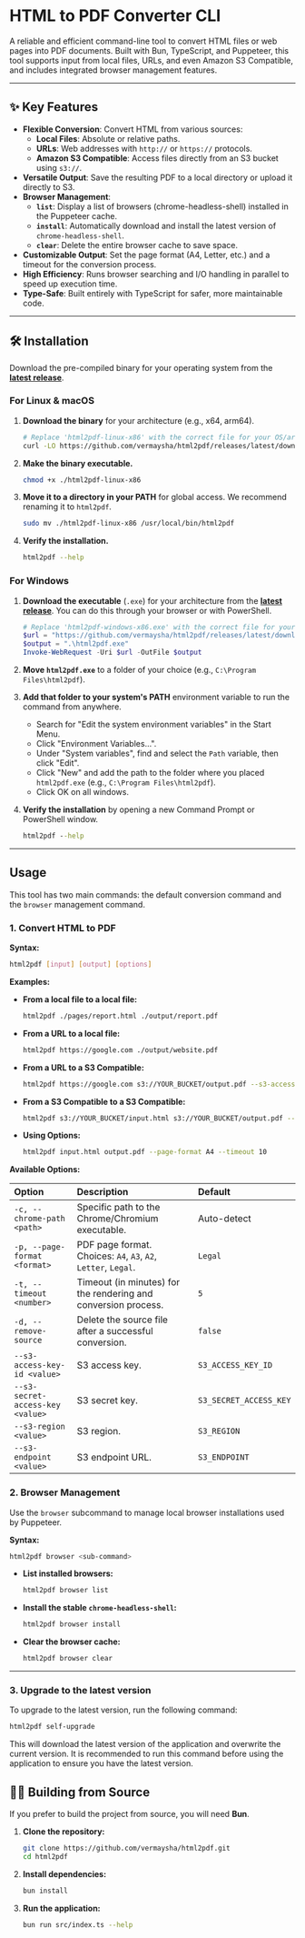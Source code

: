 # HTML to PDF Converter CLI

A reliable and efficient command-line tool to convert HTML files or web pages into PDF documents. Built with Bun, TypeScript, and Puppeteer, this tool supports input from local files, URLs, and even Amazon S3 Compatible, and includes integrated browser management features.

---

## ✨ Key Features

- **Flexible Conversion**: Convert HTML from various sources:
  - **Local Files**: Absolute or relative paths.
  - **URLs**: Web addresses with `http://` or `https://` protocols.
  - **Amazon S3 Compatible**: Access files directly from an S3 bucket using `s3://`.
- **Versatile Output**: Save the resulting PDF to a local directory or upload it directly to S3.
- **Browser Management**:
  - **`list`**: Display a list of browsers (chrome-headless-shell) installed in the Puppeteer cache.
  - **`install`**: Automatically download and install the latest version of `chrome-headless-shell`.
  - **`clear`**: Delete the entire browser cache to save space.
- **Customizable Output**: Set the page format (A4, Letter, etc.) and a timeout for the conversion process.
- **High Efficiency**: Runs browser searching and I/O handling in parallel to speed up execution time.
- **Type-Safe**: Built entirely with TypeScript for safer, more maintainable code.

---

## 🛠️ Installation

Download the pre-compiled binary for your operating system from the [**latest release**](https://github.com/vermaysha/html2pdf/releases/latest/).

### For Linux & macOS

1.  **Download the binary** for your architecture (e.g., x64, arm64).
    ```bash
    # Replace 'html2pdf-linux-x86' with the correct file for your OS/architecture
    curl -LO https://github.com/vermaysha/html2pdf/releases/latest/download/html2pdf-linux-x86
    ```

2.  **Make the binary executable.**
    ```bash
    chmod +x ./html2pdf-linux-x86
    ```

3.  **Move it to a directory in your PATH** for global access. We recommend renaming it to `html2pdf`.
    ```bash
    sudo mv ./html2pdf-linux-x86 /usr/local/bin/html2pdf
    ```

4.  **Verify the installation.**
    ```bash
    html2pdf --help
    ```

### For Windows

1.  **Download the executable** (`.exe`) for your architecture from the [**latest release**](https://github.com/vermaysha/html2pdf/releases/latest/). You can do this through your browser or with PowerShell.
    ```powershell
    # Replace 'html2pdf-windows-x86.exe' with the correct file for your architecture
    $url = "https://github.com/vermaysha/html2pdf/releases/latest/download/html2pdf-windows-x86.exe"
    $output = ".\html2pdf.exe"
    Invoke-WebRequest -Uri $url -OutFile $output
    ```

2.  **Move `html2pdf.exe`** to a folder of your choice (e.g., `C:\Program Files\html2pdf`).

3.  **Add that folder to your system's PATH** environment variable to run the command from anywhere.
    - Search for "Edit the system environment variables" in the Start Menu.
    - Click "Environment Variables...".
    - Under "System variables", find and select the `Path` variable, then click "Edit".
    - Click "New" and add the path to the folder where you placed `html2pdf.exe` (e.g., `C:\Program Files\html2pdf`).
    - Click OK on all windows.

4.  **Verify the installation** by opening a new Command Prompt or PowerShell window.
    ```cmd
    html2pdf --help
    ```

---

## Usage

This tool has two main commands: the default conversion command and the `browser` management command.

### 1. Convert HTML to PDF

**Syntax:**
```bash
html2pdf [input] [output] [options]
```

**Examples:**

- **From a local file to a local file:**
  ```bash
  html2pdf ./pages/report.html ./output/report.pdf
  ```

- **From a URL to a local file:**
  ```bash
  html2pdf https://google.com ./output/website.pdf
  ```

- **From a URL to a S3 Compatible:**
  ```bash
  html2pdf https://google.com s3://YOUR_BUCKET/output.pdf --s3-access-key-id YOUR_ACCESS_KEY_ID --s3-secret-access-key YOUR_ACCESS_KEY --s3-endpoint YOUR_ENDPOINT
  ```

- **From a S3 Compatible to a S3 Compatible:**
  ```bash
  html2pdf s3://YOUR_BUCKET/input.html s3://YOUR_BUCKET/output.pdf --s3-access-key-id YOUR_ACCESS_KEY_ID --s3-secret-access-key YOUR_ACCESS_KEY --s3-endpoint YOUR_ENDPOINT
  ```

- **Using Options:**
  ```bash
  html2pdf input.html output.pdf --page-format A4 --timeout 10
  ```

**Available Options:**

| Option                           | Description                                                    | Default                |
| :------------------------------- | :------------------------------------------------------------- | :--------------------- |
| `-c, --chrome-path <path>`       | Specific path to the Chrome/Chromium executable.               | Auto-detect            |
| `-p, --page-format <format>`     | PDF page format. Choices: `A4`, `A3`, `A2`, `Letter`, `Legal`. | `Legal`                |
| `-t, --timeout <number>`         | Timeout (in minutes) for the rendering and conversion process. | `5`                    |
| `-d, --remove-source`            | Delete the source file after a successful conversion.          | `false`                |
| `--s3-access-key-id <value>`     | S3 access key.                                                 | `S3_ACCESS_KEY_ID`     |
| `--s3-secret-access-key <value>` | S3 secret key.                                                 | `S3_SECRET_ACCESS_KEY` |
| `--s3-region <value>`            | S3 region.                                                     | `S3_REGION`            |
| `--s3-endpoint <value>`          | S3 endpoint URL.                                               | `S3_ENDPOINT`          |


### 2. Browser Management

Use the `browser` subcommand to manage local browser installations used by Puppeteer.

**Syntax:**
```bash
html2pdf browser <sub-command>
```

- **List installed browsers:**
  ```bash
  html2pdf browser list
  ```

- **Install the stable `chrome-headless-shell`:**
  ```bash
  html2pdf browser install
  ```

- **Clear the browser cache:**
  ```bash
  html2pdf browser clear
  ```

---

### 3. Upgrade to the latest version

To upgrade to the latest version, run the following command:
```bash
html2pdf self-upgrade
```

This will download the latest version of the application and overwrite the current version. It is recommended to run this command before using the application to ensure you have the latest version.

## 🧑‍💻 Building from Source

If you prefer to build the project from source, you will need **Bun**.

1.  **Clone the repository:**
    ```bash
    git clone https://github.com/vermaysha/html2pdf.git
    cd html2pdf
    ```

2.  **Install dependencies:**
    ```bash
    bun install
    ```

3.  **Run the application:**
    ```bash
    bun run src/index.ts --help
    ```
